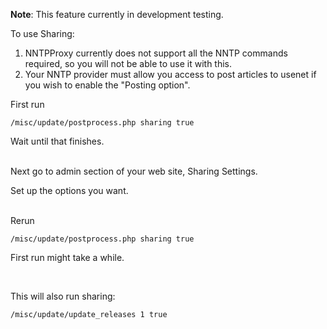 **Note**: This feature currently in development testing.


To use Sharing:

1. NNTPProxy currently does not support all the NNTP commands required, so you will not be able to use it with this.
1. Your NNTP provider must allow you access to post articles to usenet if you wish to enable the "Posting option".

First run 

`/misc/update/postprocess.php sharing true`


Wait until that finishes.

<br>
Next go to admin section of your web site, Sharing Settings.

Set up the options you want.

<br>
Rerun 

`/misc/update/postprocess.php sharing true`

First run might take a while.

<br>

This will also run sharing:

`/misc/update/update_releases 1 true`